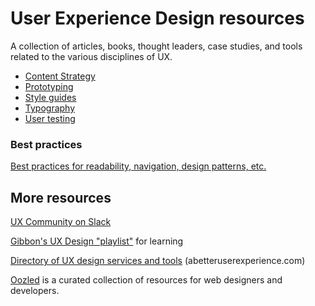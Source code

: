 # User Experience Design resources

A collection of articles, books, thought leaders, case studies, and tools related to the various disciplines of UX.

* [Content Strategy](content-strategy.md)
* [Prototyping](prototyping.md)
* [Style guides](style-guides.md)
* [Typography](typography.md)
* [User testing](user-testing.md)

### Best practices

[Best practices for readability, navigation, design patterns, etc.](best-practices.md)

## More resources

[UX Community on Slack](http://www.designerhangout.co/)

[Gibbon's UX Design "playlist"](https://gibbon.co/uxdesign/) for learning

[Directory of UX design services and tools](http://abetteruserexperience.com/ux-directory/) (abetteruserexperience.com)

[Oozled](http://oozled.com/) is a curated collection of resources for web designers and developers.
